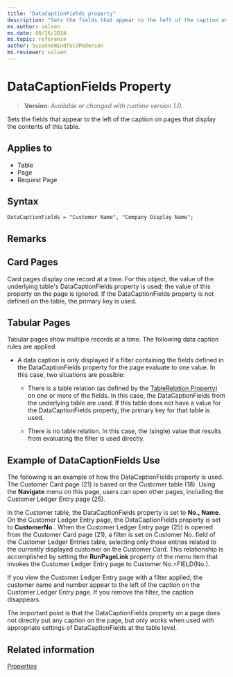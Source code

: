 ```yaml
---
title: "DataCaptionFields property"
description: "Sets the fields that appear to the left of the caption on pages that display the contents of this table."
ms.author: solsen
ms.date: 08/26/2024
ms.topic: reference
author: SusanneWindfeldPedersen
ms.reviewer: solsen
---
```

[//]: # (START>DO_NOT_EDIT)
[//]: # (IMPORTANT:Do not edit any of the content between here and the END>DO_NOT_EDIT.)
[//]: # (Any modifications should be made in the .xml files in the ModernDev repo.)
# DataCaptionFields Property
> **Version**: _Available or changed with runtime version 1.0._

Sets the fields that appear to the left of the caption on pages that display the contents of this table.

## Applies to
-   Table
-   Page
-   Request Page

[//]: # (IMPORTANT: END>DO_NOT_EDIT)

## Syntax

```AL
DataCaptionFields = "Customer Name", "Company Display Name";
```

## Remarks  
  
## Card Pages

Card pages display one record at a time. For this object, the value of the underlying table's DataCaptionFields property is used; the value of this property on the page is ignored. If the DataCaptionFields property is not defined on the table, the primary key is used.  
  
## Tabular Pages  

Tabular pages show multiple records at a time. The following data caption rules are applied:  
  
- A data caption is only displayed if a filter containing the fields defined in the DataCaptionFields property for the page evaluate to one value. In this case, two situations are possible:  
  
  - There is a table relation (as defined by the [TableRelation Property](devenv-tablerelation-property.md)) on one or more of the fields. In this case, the DataCaptionFields from the underlying table are used. If this table does not have a value for the DataCaptionFields property, the primary key for that table is used.  
  
  - There is no table relation. In this case, the (single) value that results from evaluating the filter is used directly.  
  
## Example of DataCaptionFields Use  

The following is an example of how the DataCaptionFields property is used. The Customer Card page (21) is based on the Customer table (18). Using the **Navigate** menu on this page, users can open other pages, including the Customer Ledger Entry page (25).  
  
In the Customer table, the DataCaptionFields property is set to **No., Name**. On the Customer Ledger Entry page, the DataCaptionFields property is set to **CustomerNo.**. When the Customer Ledger Entry page (25) is opened from the Customer Card page (21), a filter is set on Customer No. field of the Customer Ledger Entries table, selecting only those entries related to the currently displayed customer on the Customer Card. This relationship is accomplished by setting the **RunPageLink** property of the menu item that invokes the Customer Ledger Entry page to Customer No.=FIELD(No.).  
  
If you view the Customer Ledger Entry page with a filter applied, the customer name and number appear to the left of the caption on the Customer Ledger Entry page. If you remove the filter, the caption disappears.  
  
The important point is that the DataCaptionFields property on a page does not directly put any caption on the page, but only works when used with appropriate settings of DataCaptionFields at the table level.  
  
## Related information  

[Properties](devenv-properties.md)